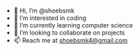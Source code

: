 - 👋 Hi, I’m @shoebsmk
- 👀 I’m interested in coding
- 🌱 I’m currently learning computer science
- 💞️ I’m looking to collaborate on projects
- 📫 Reach me at shoebsmk4@gmail.com

<!---
shoebsmk/shoebsmk is a ✨ special ✨ repository because its `README.md` (this file) appears on your GitHub profile.
You can click the Preview link to take a look at your changes.
--->
